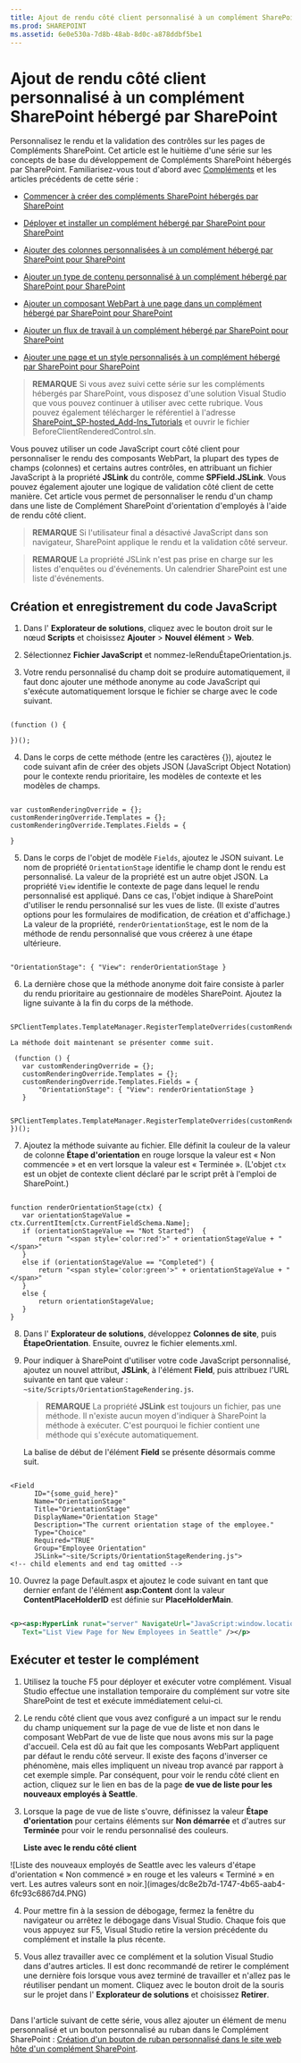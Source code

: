 ```yaml
---
title: Ajout de rendu côté client personnalisé à un complément SharePoint hébergé par SharePoint
ms.prod: SHAREPOINT
ms.assetid: 6e0e530a-7d8b-48ab-8d0c-a878ddbf5be1
---
```



# Ajout de rendu côté client personnalisé à un complément SharePoint hébergé par SharePoint
Personnalisez le rendu et la validation des contrôles sur les pages de Compléments SharePoint.
Cet article est le huitième d'une série sur les concepts de base du développement de Compléments SharePoint hébergés par SharePoint. Familiarisez-vous tout d'abord avec  [Compléments](sharepoint-add-ins.md) et les articles précédents de cette série :





-  [Commencer à créer des compléments SharePoint hébergés par SharePoint](get-started-creating-sharepoint-hosted-sharepoint-add-ins.md)


-  [Déployer et installer un complément hébergé par SharePoint pour SharePoint](deploy-and-install-a-sharepoint-hosted-sharepoint-add-in.md)


-  [Ajouter des colonnes personnalisées à un complément hébergé par SharePoint pour SharePoint](add-custom-columns-to-a-sharepoint-hostedsharepoint-add-in.md)


-  [Ajouter un type de contenu personnalisé à un complément hébergé par SharePoint pour SharePoint](add-a-custom-content-type-to-a-sharepoint-hostedsharepoint-add-in.md)


-  [Ajouter un composant WebPart à une page dans un complément hébergé par SharePoint pour SharePoint](add-a-web-part-to-a-page-in-a-sharepoint-hosted-sharepoint-add-in.md)


-  [Ajouter un flux de travail à un complément hébergé par SharePoint pour SharePoint](add-a-workflow-to-a-sharepoint-hosted-sharepoint-add-in.md)


-  [Ajouter une page et un style personnalisés à un complément hébergé par SharePoint pour SharePoint](add-a-custom-page-and-style-to-a-sharepoint-hosted-sharepoint-add-in.md)



> **REMARQUE**
> Si vous avez suivi cette série sur les compléments hébergés par SharePoint, vous disposez d'une solution Visual Studio que vous pouvez continuer à utiliser avec cette rubrique. Vous pouvez également télécharger le référentiel à l'adresse  [SharePoint_SP-hosted_Add-Ins_Tutorials](https://github.com/OfficeDev/SharePoint_SP-hosted_Add-Ins_Tutorials) et ouvrir le fichier BeforeClientRenderedControl.sln.




Vous pouvez utiliser un code JavaScript court côté client pour personnaliser le rendu des composants WebPart, la plupart des types de champs (colonnes) et certains autres contrôles, en attribuant un fichier JavaScript à la propriété **JSLink** du contrôle, comme **SPField.JSLink**. Vous pouvez également ajouter une logique de validation côté client de cette manière. Cet article vous permet de personnaliser le rendu d'un champ dans une liste de Complément SharePoint d'orientation d'employés à l'aide de rendu côté client.
> **REMARQUE**
> Si l'utilisateur final a désactivé JavaScript dans son navigateur, SharePoint applique le rendu et la validation côté serveur. 





> **REMARQUE**
>  La propriété JSLink n'est pas prise en charge sur les listes d'enquêtes ou d'événements. Un calendrier SharePoint est une liste d'événements.





## Création et enregistrement du code JavaScript






1. Dans l' **Explorateur de solutions**, cliquez avec le bouton droit sur le nœud **Scripts** et choisissez **Ajouter** > **Nouvel élément** > **Web**.


2. Sélectionnez **Fichier JavaScript** et nommez-leRenduÉtapeOrientation.js.


3. Votre rendu personnalisé du champ doit se produire automatiquement, il faut donc ajouter une méthode anonyme au code JavaScript qui s'exécute automatiquement lorsque le fichier se charge avec le code suivant.

 ```

(function () {

})();
 ```

4. Dans le corps de cette méthode (entre les caractères {}), ajoutez le code suivant afin de créer des objets JSON (JavaScript Object Notation) pour le contexte rendu prioritaire, les modèles de contexte et les modèles de champs.

 ```

var customRenderingOverride = {};
customRenderingOverride.Templates = {};
customRenderingOverride.Templates.Fields = {

}
 ```

5. Dans le corps de l'objet de modèle  `Fields`, ajoutez le JSON suivant. Le nom de propriété  `OrientationStage` identifie le champ dont le rendu est personnalisé. La valeur de la propriété est un autre objet JSON. La propriété `View` identifie le contexte de page dans lequel le rendu personnalisé est appliqué. Dans ce cas, l'objet indique à SharePoint d'utiliser le rendu personnalisé sur les vues de liste. (Il existe d'autres options pour les formulaires de modification, de création et d'affichage.) La valeur de la propriété, `renderOrientationStage`, est le nom de la méthode de rendu personnalisé que vous créerez à une étape ultérieure.

 ```

"OrientationStage": { "View": renderOrientationStage }
 ```

6. La dernière chose que la méthode anonyme doit faire consiste à parler du rendu prioritaire au gestionnaire de modèles SharePoint. Ajoutez la ligne suivante à la fin du corps de la méthode.

 ```
  SPClientTemplates.TemplateManager.RegisterTemplateOverrides(customRenderingOverride);
 ```


    La méthode doit maintenant se présenter comme suit.



 ```
  (function () {
    var customRenderingOverride = {};
    customRenderingOverride.Templates = {};
    customRenderingOverride.Templates.Fields = {
        "OrientationStage": { "View": renderOrientationStage }
    }

    SPClientTemplates.TemplateManager.RegisterTemplateOverrides(customRenderingOverride);
})();
 ```

7. Ajoutez la méthode suivante au fichier. Elle définit la couleur de la valeur de colonne **Étape d'orientation** en rouge lorsque la valeur est « Non commencée » et en vert lorsque la valeur est « Terminée ». (L'objet `ctx` est un objet de contexte client déclaré par le script prêt à l'emploi de SharePoint.)

 ```

function renderOrientationStage(ctx) {
    var orientationStageValue = ctx.CurrentItem[ctx.CurrentFieldSchema.Name];
    if (orientationStageValue == "Not Started")  {
        return "<span style='color:red'>" + orientationStageValue + "</span>"
    }
    else if (orientationStageValue == "Completed") {
        return "<span style='color:green'>" + orientationStageValue + "</span>"
    }
    else {
        return orientationStageValue;
    }
}
 ```

8. Dans l' **Explorateur de solutions**, développez **Colonnes de site**, puis **ÉtapeOrientation**. Ensuite, ouvrez le fichier elements.xml.


9. Pour indiquer à SharePoint d'utiliser votre code JavaScript personnalisé, ajoutez un nouvel attribut, **JSLink**, à l'élément **Field**, puis attribuez l'URL suivante en tant que valeur :  `~site/Scripts/OrientationStageRendering.js`.

    > **REMARQUE**
      > La propriété **JSLink** est toujours un fichier, pas une méthode. Il n'existe aucun moyen d'indiquer à SharePoint la méthode à exécuter. C'est pourquoi le fichier contient une méthode qui s'exécute automatiquement.

    La balise de début de l'élément **Field** se présente désormais comme suit.



 ```

<Field
       ID="{some_guid_here}"
       Name="OrientationStage"
       Title="OrientationStage"
       DisplayName="Orientation Stage"
       Description="The current orientation stage of the employee."
       Type="Choice"
       Required="TRUE"
       Group="Employee Orientation" 
       JSLink="~site/Scripts/OrientationStageRendering.js">
<!-- child elements and end tag omitted -->
 ```

10. Ouvrez la page Default.aspx et ajoutez le code suivant en tant que dernier enfant de l'élément **asp:Content** dont la valeur **ContentPlaceHolderID** est définie sur **PlaceHolderMain**. 

 ```XML

<p><asp:HyperLink runat="server" NavigateUrl="JavaScript:window.location = _spPageContextInfo.webAbsoluteUrl + '/Lists/NewEmployeesInSeattle/AllItems.aspx';"
    Text="List View Page for New Employees in Seattle" /></p>

 ```


## Exécuter et tester le complément






1. Utilisez la touche F5 pour déployer et exécuter votre complément. Visual Studio effectue une installation temporaire du complément sur votre site SharePoint de test et exécute immédiatement celui-ci. 


2. Le rendu côté client que vous avez configuré a un impact sur le rendu du champ uniquement sur la page de vue de liste et non dans le composant WebPart de vue de liste que nous avons mis sur la page d'accueil. Cela est dû au fait que les composants WebPart appliquent par défaut le rendu côté serveur. Il existe des façons d'inverser ce phénomène, mais elles impliquent un niveau trop avancé par rapport à cet exemple simple. Par conséquent, pour voir le rendu côté client en action, cliquez sur le lien en bas de la page **de vue de liste pour les nouveaux employés à Seattle**.


3. Lorsque la page de vue de liste s'ouvre, définissez la valeur **Étape d'orientation** pour certains éléments sur **Non démarrée** et d'autres sur **Terminée** pour voir le rendu personnalisé des couleurs.

   **Liste avec le rendu côté client**



!\[Liste des nouveaux employés de Seattle avec les valeurs d'étape d'orientation « Non commencé » en rouge et les valeurs « Terminé » en vert. Les autres valeurs sont en noir.](images/dc8e2b7d-1747-4b65-aab4-6fc93c6867d4.PNG)





4. Pour mettre fin à la session de débogage, fermez la fenêtre du navigateur ou arrêtez le débogage dans Visual Studio. Chaque fois que vous appuyez sur F5, Visual Studio retire la version précédente du complément et installe la plus récente.


5. Vous allez travailler avec ce complément et la solution Visual Studio dans d'autres articles. Il est donc recommandé de retirer le complément une dernière fois lorsque vous avez terminé de travailler et n'allez pas le réutiliser pendant un moment. Cliquez avec le bouton droit de la souris sur le projet dans l' **Explorateur de solutions** et choisissez **Retirer**.



## 
<a name="Nextsteps"> </a>

Dans l'article suivant de cette série, vous allez ajouter un élément de menu personnalisé et un bouton personnalisé au ruban dans le Complément SharePoint :  [ Création d'un bouton de ruban personnalisé dans le site web hôte d'un complément SharePoint](create-a-custom-ribbon-button-in-the-host-web-of-a-sharepoint-add-in.md).




